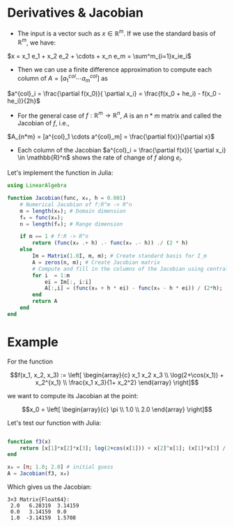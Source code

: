 # Derivatives & Jacobian 

- The input is a vector such as $x \in \mathbb{R}^m$. If we use the standard basis of $\mathbb{R}^m$, we have:

$x = x_1 e_1 + x_2 e_2 + \cdots + x_n e_m = \sum^m_{i=1}x_ie_i$

- Then we can use a finite difference approximation to compute each column of $A = [a^{col}_1 \cdots a^{col}_m]$ as 

$a^{col}_i = \frac{\partial f(x_0)}{ \partial x_i} = \frac{f(x_0 + he_i) - f(x_0 - he_i)}{2h}$

- For the general case of $f : \mathbb{R}^m \rightarrow \mathbb{R}^n$, $A$ is an $n*m$ matrix and called the Jacobian of $f$, i.e.,

$A_{n*m} = [a^{col}_1 \cdots  a^{col}_m] = \frac{\partial f(x)}{\partial x}$

- Each column of the Jacobian $a^{col}_i = \frac{\partial f(x)}{ \partial x_i} \in \mathbb{R}^n$ shows the rate of change of $f$ along $e_i$.

Let's implement the function in Julia:
```julia
using LinearAlgebra

function Jacobian(func, x₀, h = 0.001)
    # Numerical Jacobian of f:R^m -> R^n 
    m = length(x₀); # Domain dimension 
    f₀ = func(x₀);
    n = length(f₀); # Range dimension

    if m == 1 # f:R -> R^n 
        return (func(x₀ .+ h) .- func(x₀ .- h)) ./ (2 * h)
    else
        Im = Matrix(1.0I, m, m); # Create standard basis for I_m 
        A = zeros(n, m); # Create Jacobian matrix 
        # Compute and fill in the columns of the Jacobian using central difference 
        for i  = 1:m 
            ei = Im[:, i:i]
            A[:,i] = (func(x₀ + h * ei) - func(x₀ - h * ei)) / (2*h);
        end
        return A
    end
end 
```

# Example 

For the function

$$f(x_1, x_2, x_3) := \left[
\begin{array}{c}
x_1 x_2 x_3 \\
\log(2+\cos(x_1)) + x_2^{x_1}  \\
 \frac{x_1 x_3}{1+ x_2^2}
\end{array}
\right]$$

we want to compute its Jacobian at the point:

$$x_0 = \left[
\begin{array}{c}
\pi \\
1.0  \\
2.0
\end{array}
\right]$$

Let's test our function with Julia:
```julia

function f3(x)
    return [x[1]*x[2]*x[3]; log(2+cos(x[1])) + x[2]^x[1]; (x[1]*x[3] / (1+x[2]^2))]
end

x₀ = [π; 1.0; 2.0] # initial guess 
A = Jacobian(f3, x₀)
```

Which gives us the Jacobian:
```
3×3 Matrix{Float64}:
 2.0   6.28319  3.14159
 0.0   3.14159  0.0
 1.0  -3.14159  1.5708
```